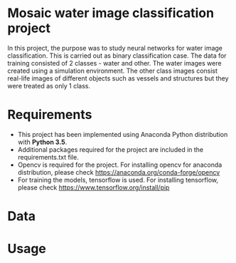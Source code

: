 # Mosaic water image classification project

In this project, the purpose was to study neural networks for water image classification. This is carried out as binary classification case. The data for training consisted of 2 classes - water and other. The water images were created using a simulation environment. The other class images consist real-life images of different objects such as vessels and structures but they were treated as only 1 class. 

# Requirements

- This project has been implemented using Anaconda Python distribution with **Python 3.5**. 
- Additional packages required for the project are included in the requirements.txt file.
- Opencv is required for the project. For installing opencv for anaconda distribution, please check https://anaconda.org/conda-forge/opencv
- For training the models, tensorflow is used. For installing tensorflow, please check https://www.tensorflow.org/install/pip

# Data

# Usage


